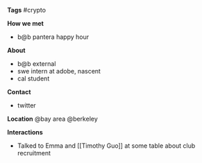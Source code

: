 **Tags**
#crypto

**How we met**
- b@b pantera happy hour

**About**
- b@b external
- swe intern at adobe, nascent
- cal student

**Contact**
- twitter

**Location**
@bay area
@berkeley

**Interactions**
- Talked to Emma and [[Timothy Guo]] at some table about club recruitment